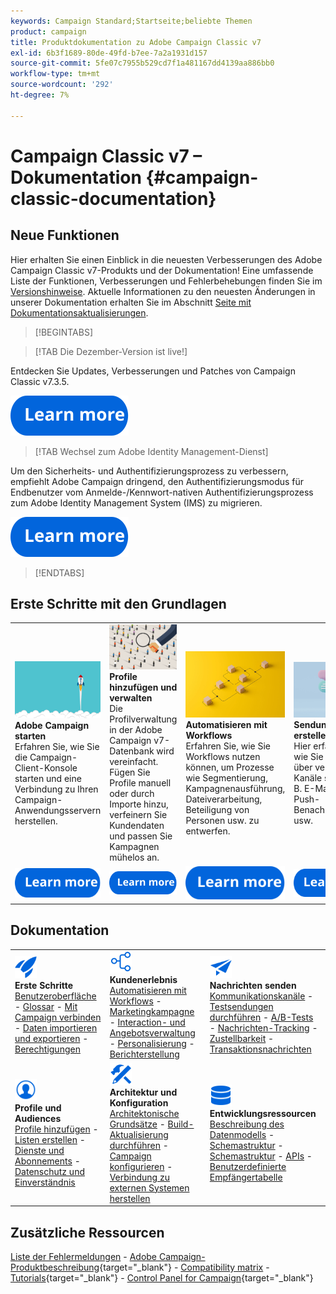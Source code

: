```yaml
---
keywords: Campaign Standard;Startseite;beliebte Themen
product: campaign
title: Produktdokumentation zu Adobe Campaign Classic v7
exl-id: 6b3f1689-80de-49fd-b7ee-7a2a1931d157
source-git-commit: 5fe07c7955b529cd7f1a481167dd4139aa886bb0
workflow-type: tm+mt
source-wordcount: '292'
ht-degree: 7%

---
```


# Campaign Classic v7 – Dokumentation {#campaign-classic-documentation}

<!--![](platform/using/assets/do-not-localize/banner_acc_doc.jpg) -->

## Neue Funktionen

Hier erhalten Sie einen Einblick in die neuesten Verbesserungen des Adobe Campaign Classic v7-Produkts und der Dokumentation! Eine umfassende Liste der Funktionen, Verbesserungen und Fehlerbehebungen finden Sie im [Versionshinweise](rn/using/latest-release.md).  Aktuelle Informationen zu den neuesten Änderungen in unserer Dokumentation erhalten Sie im Abschnitt [Seite mit Dokumentationsaktualisierungen](rn/using/documentation-updates.md).

>[!BEGINTABS]


>[!TAB Die Dezember-Version ist live!]

Entdecken Sie Updates, Verbesserungen und Patches von Campaign Classic v7.3.5.

[![image](assets/do-not-localize/learn-more-button.svg)](rn/using/latest-release.md)

>[!TAB Wechsel zum Adobe Identity Management-Dienst]

Um den Sicherheits- und Authentifizierungsprozess zu verbessern, empfiehlt Adobe Campaign dringend, den Authentifizierungsmodus für Endbenutzer vom Anmelde-/Kennwort-nativen Authentifizierungsprozess zum Adobe Identity Management System (IMS) zu migrieren.

[![image](assets/do-not-localize/learn-more-button.svg)](technotes/using/migrate-users-to-ims.md)

>[!ENDTABS]

## Erste Schritte mit den Grundlagen

<table style="table-layout:fixed">
  <tr style="border: 0;">
    <td>
    <a href="platform/using/launching-adobe-campaign.md"><img src="assets/do-not-localize/start-launch.png"></a></a>
    <div><strong>Adobe Campaign starten</strong><br/>Erfahren Sie, wie Sie die Campaign-Client-Konsole starten und eine Verbindung zu Ihren Campaign-Anwendungsservern herstellen.</div>
    </td>
    <td>
    <a href="platform/using/about-profiles.md"><img src="assets/do-not-localize/start-profiles.png"></a>
    <div><strong>Profile hinzufügen und verwalten</strong><br/>Die Profilverwaltung in der Adobe Campaign v7-Datenbank wird vereinfacht. Fügen Sie Profile manuell oder durch Importe hinzu, verfeinern Sie Kundendaten und passen Sie Kampagnen mühelos an.</div>
    </td>
    <td>
    <a href="workflow/using/about-workflows.md"><img src="assets/do-not-localize/start-workflows.jpeg"></a>
    <div><strong>Automatisieren mit Workflows</strong><br/>Erfahren Sie, wie Sie Workflows nutzen können, um Prozesse wie Segmentierung, Kampagnenausführung, Dateiverarbeitung, Beteiligung von Personen usw. zu entwerfen.
    </div></td>
    <td>
    <a href="delivery/using/steps-about-delivery-creation-steps.md"><img src="assets/do-not-localize/start-deliveries.jpeg"></a>
    <div><strong>Sendungen erstellen</strong><br/>Hier erfahren Sie, wie Sie Nachrichten über verschiedene Kanäle senden, z. B. E-Mail, SMS, Push-Benachrichtigungen usw.</div>
    </td>
  </tr>
  <tr style="border: 0;">
    <td align="center"><a href="platform/using/launching-adobe-campaign.md"><img src="assets/do-not-localize/learn-more-button.svg"></a></td>
    <td align="center"><a href="platform/using/about-profiles.md"><img src="assets/do-not-localize/learn-more-button.svg"></a></td>
    <td align="center"><a href="workflow/using/about-workflows.md"><img src="assets/do-not-localize/learn-more-button.svg"></a></td>
    <td align="center"><a href="delivery/using/steps-about-delivery-creation-steps.md"><img src="assets/do-not-localize/learn-more-button.svg"></a></td>
    </tr>
</table>

## Dokumentation

<table style="table-layout:auto">
  <tr style="border: 0;">
    <td>
      <img src="assets/do-not-localize/icon-start.svg" width="35px">
    <br/>
      <strong>Erste Schritte</strong><br/><a href="platform/using/adobe-campaign-workspace.md">Benutzeroberfläche</a> - <a href="platform/using/ac-glossary.md">Glossar</a> - <a href="platform/using/launching-adobe-campaign.md">Mit Campaign verbinden</a> - <a href="platform/using/get-started-data-import-export.md">Daten importieren und exportieren</a> - <a href="platform/using/access-management.md">Berechtigungen</a>
    </td>
    <td>
      <img src="assets/do-not-localize/icon-experience.svg" width="35px">
    <br/>
      <strong>Kundenerlebnis</strong><br/><a href="workflow/using/about-workflows.md">Automatisieren mit Workflows</a> - <a href="campaign/using/setting-up-marketing-campaigns.md">Marketingkampagne</a> - <a href="interaction/using/interaction-and-offer-management.md">Interaction- und Angebotsverwaltung</a> - <a href="delivery/using/about-personalization.md">Personalisierung</a> - <a href="reporting/using/about-adobe-campaign-reporting-tools.md">Berichterstellung</a>
    </td>
    <td>
      <img src="assets/do-not-localize/icon-send.svg" width="35px">
    <br/>
      <strong>Nachrichten senden</strong><br/><a href="delivery/using/communication-channels.md">Kommunikationskanäle</a> - <a href="delivery/using/steps-about-delivery-creation-steps.md#sending-a-proof">Testsendungen durchführen</a> - <a href="delivery/using/get-started-a-b-testing.md">A/B-Tests</a> - <a href="delivery/using/about-message-tracking.md">Nachrichten-Tracking</a> - <a href="delivery/using/about-deliverability.md">Zustellbarkeit</a> - <a href="message-center/using/about-transactional-messaging.md">Transaktionsnachrichten</a>
    </td>
  </tr>
  <tr style="border: 0;">
    <td>
      <img src="assets/do-not-localize/icon_profile-audience.svg" width="35px">
      <br/>
      <strong>Profile und Audiences</strong><br/><a href="platform/using/adding-profiles.md">Profile hinzufügen</a> - <a href="platform/using/creating-and-managing-lists.md">Listen erstellen</a> - <a href="delivery/using/about-services-and-subscriptions.md">Dienste und Abonnements</a> - <a href="platform/using/privacy-management.md">Datenschutz und Einverständnis</a>
    </td>
    <td>
      <img src="assets/do-not-localize/icon-configure.svg" width="35px">
      <br/>
      <strong>Architektur und Konfiguration</strong><br/><a href="production/using/general-architecture.md">Architektonische Grundsätze</a> - <a href="production/using/build-upgrade.md">Build-Aktualisierung durchführen</a> - <a href="production/using/configuration.md">Campaign konfigurieren</a> - <a href="installation/using/external-accounts.md">Verbindung zu externen Systemen herstellen</a>
    </td>
    <td>
      <img src="assets/do-not-localize/icon-dev.svg" width="35px">
      <br/>
      <strong>Entwicklungsressourcen</strong><br/><a href="configuration/using/about-data-model.md">Beschreibung des Datenmodells</a> - <a href="configuration/using/about-schema-reference.md">Schemastruktur</a> - <a href="configuration/using/editing-forms.md">Schemastruktur</a> - <a href="configuration/using/about-web-services.md">APIs</a> - <a href="configuration/using/about-custom-recipient-table.md">Benutzerdefinierte Empfängertabelle</a>
    </td>
  </tr>
</table>

## Zusätzliche Ressourcen

[Liste der Fehlermeldungen](https://experienceleague.adobe.com/developer/campaign-errors/error_codes.html?lang=de) - [Adobe Campaign-Produktbeschreibung](https://helpx.adobe.com/de/legal/product-descriptions/adobe-campaign-managed-cloud-services.html){target="_blank"} - [Compatibility matrix](rn/using/compatibility-matrix.md) - [Tutorials](https://experienceleague.adobe.com/docs/campaign-classic-learn/tutorials/overview.html?lang=de){target="_blank"} - [Control Panel for Campaign](https://experienceleague.adobe.com/docs/control-panel/using/discover-control-panel/key-features.html?lang=de){target="_blank"}
